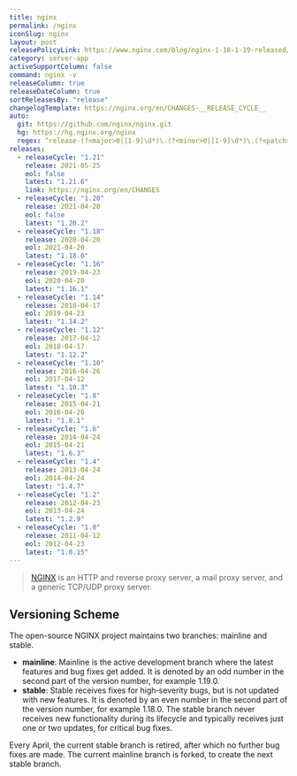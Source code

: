 ```yaml
---
title: nginx
permalink: /nginx
iconSlug: nginx
layout: post
releasePolicyLink: https://www.nginx.com/blog/nginx-1-18-1-19-released/#NGINX-Versioning-Explained
category: server-app
activeSupportColumn: false
command: nginx -v
releaseColumn: true
releaseDateColumn: true
sortReleasesBy: "release"
changelogTemplate: https://nginx.org/en/CHANGES-__RELEASE_CYCLE__
auto:
  git: https://github.com/nginx/nginx.git
  hg: https://hg.nginx.org/nginx
  regex: ^release-(?<major>0|[1-9]\d*)\.(?<minor>0|[1-9]\d*)\.(?<patch>0|[1-9]\d*)$
releases:
  - releaseCycle: "1.21"
    release: 2021-05-25
    eol: false
    latest: "1.21.6"
    link: https://nginx.org/en/CHANGES
  - releaseCycle: "1.20"
    release: 2021-04-20
    eol: false
    latest: "1.20.2"
  - releaseCycle: "1.18"
    release: 2020-04-20
    eol: 2021-04-20
    latest: "1.18.0"
  - releaseCycle: "1.16"
    release: 2019-04-23
    eol: 2020-04-20
    latest: "1.16.1"
  - releaseCycle: "1.14"
    release: 2018-04-17
    eol: 2019-04-23
    latest: "1.14.2"
  - releaseCycle: "1.12"
    release: 2017-04-12
    eol: 2018-04-17
    latest: "1.12.2"
  - releaseCycle: "1.10"
    release: 2016-04-26
    eol: 2017-04-12
    latest: "1.10.3"
  - releaseCycle: "1.8"
    release: 2015-04-21
    eol: 2016-04-26
    latest: "1.8.1"
  - releaseCycle: "1.6"
    release: 2014-04-24
    eol: 2015-04-21
    latest: "1.6.3"
  - releaseCycle: "1.4"
    release: 2013-04-24
    eol: 2014-04-24
    latest: "1.4.7"
  - releaseCycle: "1.2"
    release: 2012-04-23
    eol: 2013-04-24
    latest: "1.2.9"
  - releaseCycle: "1.0"
    release: 2011-04-12
    eol: 2012-04-23
    latest: "1.0.15"
---
```


> [NGINX](https://nginx.org/) is an HTTP and reverse proxy server, a mail proxy server, and a generic TCP/UDP proxy server.

## Versioning Scheme

The open-source NGINX project maintains two branches: mainline and stable.

- **mainline**: 
    Mainline is the active development branch where the latest features and bug fixes get added. It is denoted by an odd number in the second part of the version number, for example 1.19.0.
- **stable**:
    Stable receives fixes for high‑severity bugs, but is not updated with new features. It is denoted by an even number in the second part of the version number, for example 1.18.0. The stable branch never receives new functionality during its lifecycle and typically receives just one or two updates, for critical bug fixes.
   
Every April, the current stable branch is retired, after which no further bug fixes are made. The current mainline branch is forked, to create the next stable branch.
